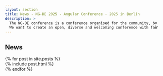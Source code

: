 ```yaml
---
layout: section
title: News - NG-DE 2025 - Angular Conference - 2025 in Berlin
description: >
  The NG-DE conference is a conference organised for the community, by the community.
  We want to create an open, diverse and welcoming conference with fantastic speakers and a warm and friendly environment.
---
```


## News

<div class="posts">
  <div class="row row--two">
    {% for post in site.posts %}
    <div class="row__col">
      <div class="posts__post">
        {% include post.html %}
      </div>
    </div>
    {% endfor %}
  </div>
</div>